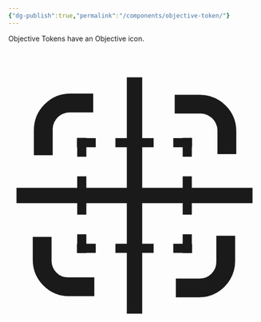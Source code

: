 ```yaml
---
{"dg-publish":true,"permalink":"/components/objective-token/"}
---
```


Objective Tokens have an <span class="icon icon-objective"></span> Objective icon.

<?xml version="1.0" encoding="UTF-8" standalone="no"?><svg   version="1.1"   viewBox="-10 0 882 1024"   id="svg1"   sodipodi:docname="Objective.svg"   inkscape:version="1.3.2 (091e20e, 2023-11-25, custom)"   xmlns:inkscape="http://www.inkscape.org/namespaces/inkscape"   xmlns:sodipodi="http://sodipodi.sourceforge.net/DTD/sodipodi-0.dtd"   xmlns="http://www.w3.org/2000/svg"   xmlns:svg="http://www.w3.org/2000/svg">  <defs     id="defs1" />  <sodipodi:namedview     id="namedview1"     pagecolor="#ffffff"     bordercolor="#000000"     borderopacity="0.25"     inkscape:showpageshadow="2"     inkscape:pageopacity="0.0"     inkscape:pagecheckerboard="0"     inkscape:deskcolor="#d1d1d1"     inkscape:zoom="0.79492188"     inkscape:cx="440.92383"     inkscape:cy="508.22604"     inkscape:window-width="1728"     inkscape:window-height="1052"     inkscape:window-x="-8"     inkscape:window-y="-8"     inkscape:window-maximized="1"     inkscape:current-layer="svg1" />  <g     transform="matrix(1,0,0,-1,-2.5159706,883.73465)"     id="g1">    <path       fill="currentColor"       d="M 462,542 V 400 h 142 v 40 h 32 V 400 H 849 V 346 H 636 v -40 h -32 v 40 H 462 V 204 h 40 V 172 H 462 V -41 h -54 v 213 h -40 v 32 h 40 V 346 H 266 v -40 h -32 v 40 H 21 v 54 h 213 v 40 h 32 v -40 h 142 v 142 h -40 v 32 h 40 v 213 h 54 V 574 h 40 V 542 Z M 660,16 h -80 v 66 h 84 q 24,0 41,17 17,17 17,41 v 92 h 66 V 144 Q 788,109 771,79.5 754,50 724.5,33 695,16 660,16 Z M 294,20 H 206 Q 153,20 115.5,57.5 78,95 78,148 v 80 h 66 v -84 q 0,-24 17,-41 17,-17 41,-17 h 92 z m -28,184 h 33 v -32 h -33 v -1 h -32 v 1 h -1 v 32 h 1 v 33 h 32 z m 370,0 h 1 v -32 h -1 v -1 h -32 v 1 h -33 v 0 32 h 33 v 33 0 h 32 z M 266,574 h 33 v -32 0 h -33 v -33 h -32 v 33 h -1 v 32 h 1 v 1 h 32 z m 371,-32 h -1 v -33 h -32 v 33 h -33 v 0 32 h 33 v 1 h 32 v -1 h 1 z M 148,514 H 82 v 88 q 0,53 37.5,90.5 Q 157,730 210,730 h 80 v -66 h -84 q -11,0 -22,-4.5 Q 173,655 165.5,647 158,639 153,628.5 148,618 148,606 Z m 644,4 h -66 v 84 q 0,11 -5,22 -5,11 -12.5,18.5 -7.5,7.5 -18,12.5 -10.5,5 -22.5,5 h -92 v 66 h 88 q 53,0 90.5,-37.5 Q 792,651 792,598 Z"       id="path1" />  </g></svg>